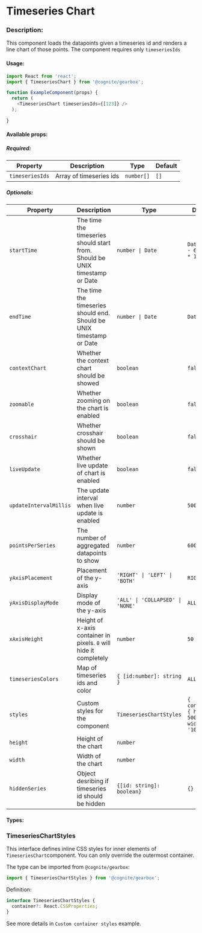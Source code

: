 # Timeseries Chart

<!-- STORY -->

### Description:

This component loads the datapoints given a timeseries id and renders a line chart of those points.
The component requires only `timeseriesIds`

#### Usage:

```typescript jsx
import React from 'react';
import { TimeseriesChart } from '@cognite/gearbox';

function ExampleComponent(props) {
  return (
    <TimeseriesChart timeseriesIds={[123]} />
  );
  
}
```

#### Available props:

##### Required:

| Property        | Description             | Type       | Default |
| --------------- | ----------------------- | ---------- | ------- |
| `timeseriesIds` | Array of timeseries ids | `number[]` | `[]`    |

##### Optionals:

| Property               | Description                                                                 | Type                             | Default                                         |
| ---------------------- | ----------------------------------------------------------------------------| -------------------------------- | ----------------------------------------------- |
| `startTime`            | The time the timeseries should start from. Should be UNIX timestamp or Date | `number \| Date`                 | `Date.now() - 60 * 60 * 1000`                   |
| `endTime`              | The time the timeseries should end. Should be UNIX timestamp or Date        | `number \| Date`                 | `Date.now()`                                    |
| `contextChart`         | Whether the context chart should be showed                                  | `boolean`                        | `false`                                         |
| `zoomable`             | Whether zooming on the chart is enabled                                     | `boolean`                        | `false`                                         |
| `crosshair`            | Whether crosshair should be shown                                           | `boolean`                        | `false`                                         |
| `liveUpdate`           | Whether live update of chart is enabled                                     | `boolean`                        | `false`                                         |
| `updateIntervalMillis` | The update interval when live update is enabled                             | `number`                         | `5000`                                          |
| `pointsPerSeries`      | The number of aggregated datapoints to show                                 | `number`                         | `600`                                           |
| `yAxisPlacement`       | Placement of the y-axis                                                     | `'RIGHT' \| 'LEFT' \| 'BOTH'`    | `RIGHT`                                         |
| `yAxisDisplayMode`     | Display mode of the y-axis                                                  | `'ALL' \| 'COLLAPSED' \| 'NONE'` | `ALL`                                           |
| `xAxisHeight`          | Height of x-axis container in pixels. `0` will hide it completely           | `number`                         | `50`                                            |
| `timeseriesColors`     | Map of timeseries ids and color                                             | `{ [id:number]: string }`        | `ALL`                                           |
| `styles`               | Custom styles for the component                                             | `TimeseriesChartStyles`          | `{ container: { height: 500, width: '100%' } }` |
| `height`               | Height of the chart                                                         | `number`                         |                                                 |
| `width`                | Width of the chart                                                          | `number`                         |                                                 |
| `hiddenSeries`         | Object desribing if timeseries id should be hidden                          | `{[id: string]: boolean}`        | `{}`                                            |


#### Types:

### TimeseriesChartStyles

This interface defines inline CSS styles for inner elements of `TimeseriesChart`component.
You can only override the outermost container.

The type can be imported from `@cognite/gearbox`:

```typescript
import { TimeseriesChartStyles } from '@cognite/gearbox';
```

Definition:

```typescript
interface TimeseriesChartStyles {
  container?: React.CSSProperties;
}
```

See more details in `Custom container styles` example.
